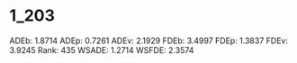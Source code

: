 # 1_203

ADEb: 1.8714
ADEp: 0.7261
ADEv: 2.1929
FDEb: 3.4997
FDEp: 1.3837
FDEv: 3.9245
Rank: 435
WSADE: 1.2714
WSFDE: 2.3574
